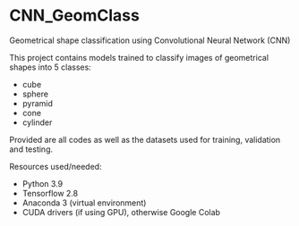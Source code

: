 # CNN_GeomClass
Geometrical shape classification using Convolutional Neural Network (CNN)

This project contains models trained to classify images of geometrical shapes into 5 classes:
- cube
- sphere
- pyramid
- cone
- cylinder

Provided are all codes as well as the datasets used for training, validation and testing.

Resources used/needed:
 - Python 3.9
 - Tensorflow 2.8
 - Anaconda 3 (virtual environment)
 - CUDA drivers (if using GPU), otherwise Google Colab
